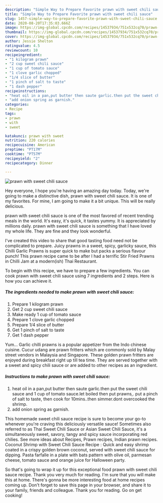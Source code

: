 ```yaml
---
description: "Simple Way to Prepare Favorite prawn with sweet chili sauce"
title: "Simple Way to Prepare Favorite prawn with sweet chili sauce"
slug: 1457-simple-way-to-prepare-favorite-prawn-with-sweet-chili-sauce
date: 2020-08-20T17:35:03.666Z
image: https://img-global.cpcdn.com/recipes/14537934/751x532cq70/prawn-with-sweet-chili-sauce-recipe-main-photo.jpg
thumbnail: https://img-global.cpcdn.com/recipes/14537934/751x532cq70/prawn-with-sweet-chili-sauce-recipe-main-photo.jpg
cover: https://img-global.cpcdn.com/recipes/14537934/751x532cq70/prawn-with-sweet-chili-sauce-recipe-main-photo.jpg
author: Jessie Shelton
ratingvalue: 4.5
reviewcount: 10
recipeingredient:
- "1 kilogram prawn"
- "2 cup sweet chili sauce"
- "1 cup of tomato sauce"
- "1 clove garlic chopped"
- "1/4 slice of butter"
- "1 pinch of salt to taste"
- "1 dash pepper"
recipeinstructions:
- "heat oil in a pan,put butter then saute garlic.then put the sweet chili sauce and 1 cup of tomato sauce.let boiled then put prawns,. put a pinch of salt to taste, then cook for 10mins..then simmer.dont overcooked the shrimp."
- "add onion spring as garnish."
categories:
- Recipe
tags:
- prawn
- with
- sweet

katakunci: prawn with sweet 
nutrition: 220 calories
recipecuisine: American
preptime: "PT17M"
cooktime: "PT57M"
recipeyield: "2"
recipecategory: Dinner

---
```



![prawn with sweet chili sauce](https://img-global.cpcdn.com/recipes/14537934/751x532cq70/prawn-with-sweet-chili-sauce-recipe-main-photo.jpg)

Hey everyone, I hope you're having an amazing day today. Today, we're going to make a distinctive dish, prawn with sweet chili sauce. It is one of my favorites. For mine, I am going to make it a bit unique. This will be really delicious.

prawn with sweet chili sauce is one of the most favored of recent trending meals in the world. It's easy, it's quick, it tastes yummy. It is appreciated by millions daily. prawn with sweet chili sauce is something that I have loved my whole life. They are fine and they look wonderful.

I&#39;ve created this video to share that good tasting food need not be complicated to prepare. Juicy prawns in a sweet, spicy, garlicky sauce, this Chilli Garlic Prawns is super quick to make but packs a serious flavour punch! This prawn recipe came to be after I had a terrific Stir Fried Prawns in Chilli Jam at a modern(ish) Thai Restaurant.


To begin with this recipe, we have to prepare a few ingredients. You can cook prawn with sweet chili sauce using 7 ingredients and 2 steps. Here is how you can achieve it.

<!--inarticleads1-->

##### The ingredients needed to make prawn with sweet chili sauce:

1. Prepare 1 kilogram prawn
1. Get 2 cup sweet chili sauce
1. Make ready 1 cup of tomato sauce
1. Prepare 1 clove garlic chopped
1. Prepare 1/4 slice of butter
1. Get 1 pinch of salt to taste
1. Get 1 dash pepper


Yum… Garlic chilli prawns is a popular appetizer from the Indo chinese cuisine. Cucur udang are prawn fritters which are commonly sold by Malay street vendors in Malaysia and Singapore. These golden prawn fritters are enjoyed during breakfast right up till tea time. They are served together with a sweet and spicy chili sauce or are added to other recipes as an ingredient. 

<!--inarticleads2-->

##### Instructions to make prawn with sweet chili sauce:

1. heat oil in a pan,put butter then saute garlic.then put the sweet chili sauce and 1 cup of tomato sauce.let boiled then put prawns,. put a pinch of salt to taste, then cook for 10mins..then simmer.dont overcooked the shrimp.
1. add onion spring as garnish.


This homemade sweet chili sauce recipe is sure to become your go-to whenever you&#39;re craving this deliciously versatile sauce! Sometimes also referred to as Thai Sweet Chili Sauce or Asian Sweet Chili Sauce, it&#39;s a simultaneously sweet, savory, tangy and spicy sauce incorporating red chilies. See more ideas about Recipes, Prawn recipes, Indian prawn recipes. Coconut Shrimp with Sweet Chili Sauce Recipe : Quick and easy shrimp coated in a crispy golden brown coconut, served with sweet chili sauce for dipping. Pasta farfalle in a plate with bats pattern with olive oil, parmesan cheese, tomato sauce and orange juice for Halloween party. 

So that's going to wrap it up for this exceptional food prawn with sweet chili sauce recipe. Thank you very much for reading. I'm sure that you will make this at home. There's gonna be more interesting food at home recipes coming up. Don't forget to save this page in your browser, and share it to your family, friends and colleague. Thank you for reading. Go on get cooking!
